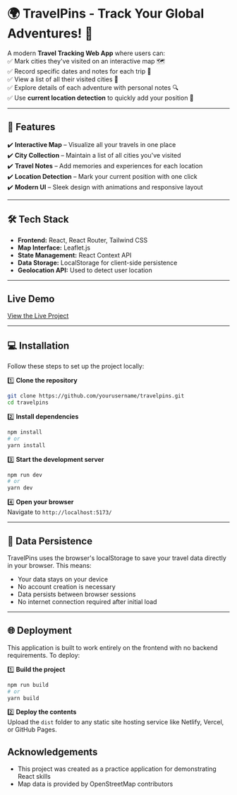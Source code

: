 # 🌍 TravelPins - Track Your Global Adventures! 🧭

A modern **Travel Tracking Web App** where users can:  
✅ Mark cities they've visited on an interactive map 🗺️  
✅ Record specific dates and notes for each trip 📝  
✅ View a list of all their visited cities 📍  
✅ Explore details of each adventure with personal notes 🔍  
✅ Use **current location detection** to quickly add your position 📍  

---

## 🚀 Features  
✔️ **Interactive Map** – Visualize all your travels in one place  
✔️ **City Collection** – Maintain a list of all cities you've visited  
✔️ **Travel Notes** – Add memories and experiences for each location  
✔️ **Location Detection** – Mark your current position with one click  
✔️ **Modern UI** – Sleek design with animations and responsive layout  

---

## 🛠️ Tech Stack  
- **Frontend:** React, React Router, Tailwind CSS  
- **Map Interface:** Leaflet.js  
- **State Management:** React Context API  
- **Data Storage:** LocalStorage for client-side persistence  
- **Geolocation API:** Used to detect user location  

---
## Live Demo  
[View the Live Project](https://travelpins-explore.netlify.app)  

---

## 💻 Installation  
Follow these steps to set up the project locally:  

1️⃣ **Clone the repository**  
   ```sh
   git clone https://github.com/yourusername/travelpins.git
   cd travelpins
   ```

2️⃣ **Install dependencies**  
   ```sh
   npm install
   # or
   yarn install
   ```

3️⃣ **Start the development server**  
   ```sh
   npm run dev
   # or
   yarn dev
   ```

4️⃣ **Open your browser**  
   Navigate to `http://localhost:5173/`

---

## 🔄 Data Persistence
TravelPins uses the browser's localStorage to save your travel data directly in your browser. This means:
- Your data stays on your device
- No account creation is necessary
- Data persists between browser sessions
- No internet connection required after initial load

---

## 🌐 Deployment
This application is built to work entirely on the frontend with no backend requirements. To deploy:

1️⃣ **Build the project**  
   ```sh
   npm run build
   # or
   yarn build
   ```

2️⃣ **Deploy the contents**  
   Upload the `dist` folder to any static site hosting service like Netlify, Vercel, or GitHub Pages.

## Acknowledgements

- This project was created as a practice application for demonstrating React skills
- Map data is provided by OpenStreetMap contributors 